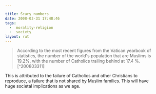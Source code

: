 ```yaml
---

title: Scary numbers
date: 2008-03-31 17:48:46
tags:
  -  morality-religion
  -  society
layout: rut
---
```


<blockquote markdown="1">According to the most recent figures from the Vatican yearbook of statistics, the number of the world's population that are Muslims is 19.2%, with the number of Catholics trailing behind at 17.4 %. [^200803311]</blockquote>

[^200803311]:  Catholic News Agency.  "Vatican: Muslims now outnumber Catholics"  www.catholicnewsagency.com  2008-03-31 <http://www.catholicnewsagency.com/new.php?n=12192>

This is attributed to the failure of Catholics and other Christians to reproduce, a failure that is not shared by Muslim families.   This will have huge societal implications as we age.

